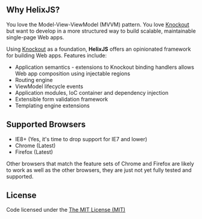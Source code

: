 
## Why HelixJS?

You love the Model-View-ViewModel (MVVM) pattern. You love [Knockout](http://knockoutjs.org) but want to develop in a more structured way to build scalable, maintainable single-page Web apps.

Using [Knockout](http://knockoutjs.org) as a foundation, **HelixJS** offers an opinionated framework for building Web apps. Features include:

- Application semantics - extensions to Knockout binding handlers allows  Web app composition using injectable regions
- Routing engine
- ViewModel lifecycle events
- Application modules, IoC container and dependency injection
- Extensible form validation framework
- Templating engine extensions

## Supported Browsers

- IE8+ (Yes, it's time to drop support for IE7 and lower)
- Chrome (Latest)
- Firefox (Latest)

Other browsers that match the feature sets of Chrome and Firefox are likely to work as well as the other browsers, they are just not yet fully tested and supported.

## License

Code licensed under the [The MIT License (MIT)](http://www.opensource.org/licenses/mit-license.php)